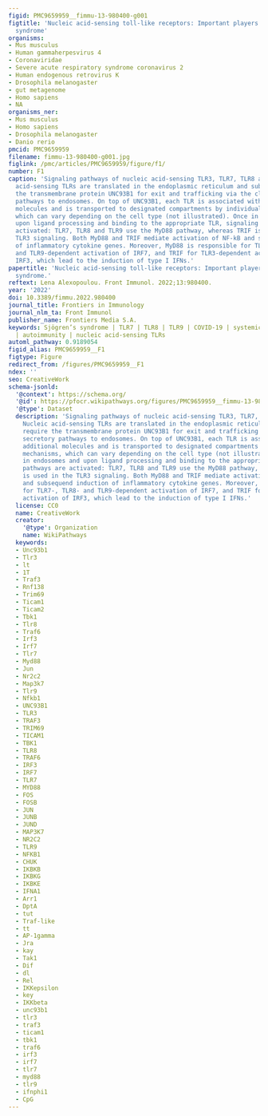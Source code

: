 ```yaml
---
figid: PMC9659959__fimmu-13-980400-g001
figtitle: 'Nucleic acid-sensing toll-like receptors: Important players in Sjögren’s
  syndrome'
organisms:
- Mus musculus
- Human gammaherpesvirus 4
- Coronaviridae
- Severe acute respiratory syndrome coronavirus 2
- Human endogenous retrovirus K
- Drosophila melanogaster
- gut metagenome
- Homo sapiens
- NA
organisms_ner:
- Mus musculus
- Homo sapiens
- Drosophila melanogaster
- Danio rerio
pmcid: PMC9659959
filename: fimmu-13-980400-g001.jpg
figlink: /pmc/articles/PMC9659959/figure/f1/
number: F1
caption: 'Signaling pathways of nucleic acid-sensing TLR3, TLR7, TLR8 and TLR9. Nucleic
  acid-sensing TLRs are translated in the endoplasmic reticulum and subsequently require
  the transmembrane protein UNC93B1 for exit and trafficking via the classical secretory
  pathways to endosomes. On top of UNC93B1, each TLR is associated with additional
  molecules and is transported to designated compartments by individual mechanisms,
  which can vary depending on the cell type (not illustrated). Once in endosomes and
  upon ligand processing and binding to the appropriate TLR, signaling pathways are
  activated: TLR7, TLR8 and TLR9 use the MyD88 pathway, whereas TRIF is used in the
  TLR3 signaling. Both MyD88 and TRIF mediate activation of NF-kB and subsequend induction
  of inflammatory cytokine genes. Moreover, MyD88 is responsible for TLR7-, TLR8-
  and TLR9-dependent activation of IRF7, and TRIF for TLR3-dependent activation of
  IRF3, which lead to the induction of type I IFNs.'
papertitle: 'Nucleic acid-sensing toll-like receptors: Important players in Sjögren’s
  syndrome.'
reftext: Lena Alexopoulou. Front Immunol. 2022;13:980400.
year: '2022'
doi: 10.3389/fimmu.2022.980400
journal_title: Frontiers in Immunology
journal_nlm_ta: Front Immunol
publisher_name: Frontiers Media S.A.
keywords: Sjögren’s syndrome | TLR7 | TLR8 | TLR9 | COVID-19 | systemic lupus erythematosus
  | autoimmunity | nucleic acid-sensing TLRs
automl_pathway: 0.9189054
figid_alias: PMC9659959__F1
figtype: Figure
redirect_from: /figures/PMC9659959__F1
ndex: ''
seo: CreativeWork
schema-jsonld:
  '@context': https://schema.org/
  '@id': https://pfocr.wikipathways.org/figures/PMC9659959__fimmu-13-980400-g001.html
  '@type': Dataset
  description: 'Signaling pathways of nucleic acid-sensing TLR3, TLR7, TLR8 and TLR9.
    Nucleic acid-sensing TLRs are translated in the endoplasmic reticulum and subsequently
    require the transmembrane protein UNC93B1 for exit and trafficking via the classical
    secretory pathways to endosomes. On top of UNC93B1, each TLR is associated with
    additional molecules and is transported to designated compartments by individual
    mechanisms, which can vary depending on the cell type (not illustrated). Once
    in endosomes and upon ligand processing and binding to the appropriate TLR, signaling
    pathways are activated: TLR7, TLR8 and TLR9 use the MyD88 pathway, whereas TRIF
    is used in the TLR3 signaling. Both MyD88 and TRIF mediate activation of NF-kB
    and subsequend induction of inflammatory cytokine genes. Moreover, MyD88 is responsible
    for TLR7-, TLR8- and TLR9-dependent activation of IRF7, and TRIF for TLR3-dependent
    activation of IRF3, which lead to the induction of type I IFNs.'
  license: CC0
  name: CreativeWork
  creator:
    '@type': Organization
    name: WikiPathways
  keywords:
  - Unc93b1
  - Tlr3
  - lt
  - 1T
  - Traf3
  - Rnf138
  - Trim69
  - Ticam1
  - Ticam2
  - Tbk1
  - Tlr8
  - Traf6
  - Irf3
  - Irf7
  - Tlr7
  - Myd88
  - Jun
  - Nr2c2
  - Map3k7
  - Tlr9
  - Nfkb1
  - UNC93B1
  - TLR3
  - TRAF3
  - TRIM69
  - TICAM1
  - TBK1
  - TLR8
  - TRAF6
  - IRF3
  - IRF7
  - TLR7
  - MYD88
  - FOS
  - FOSB
  - JUN
  - JUNB
  - JUND
  - MAP3K7
  - NR2C2
  - TLR9
  - NFKB1
  - CHUK
  - IKBKB
  - IKBKG
  - IKBKE
  - IFNA1
  - Arr1
  - DptA
  - tut
  - Traf-like
  - tt
  - AP-1gamma
  - Jra
  - kay
  - Tak1
  - Dif
  - dl
  - Rel
  - IKKepsilon
  - key
  - IKKbeta
  - unc93b1
  - tlr3
  - traf3
  - ticam1
  - tbk1
  - traf6
  - irf3
  - irf7
  - tlr7
  - myd88
  - tlr9
  - ifnphi1
  - CpG
---
```

